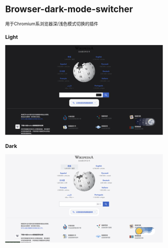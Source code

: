 # Browser-dark-mode-switcher
用于Chromium系浏览器深/浅色模式切换的插件
### Light

![day.png](img/light.png)



### Dark

![night.png](img/dark.png)
